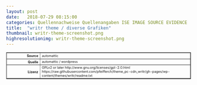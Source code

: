 ```yaml
---
layout: post
date:   2018-07-29 08:15:00
categories: Quellennachweise Quellenangaben ISE IMAGE SOURCE EVIDENCE
title:  "writr theme / diverse Grafiken"
thumbnail: writr-theme-screenshot.png
highresolutionimg: writr-theme-screenshot.png
---
```


<div class="entry-content">

<table style="font-size: xx-small" border="1" cellpadding="2">
<tbody>
<tr>
<th style="text-align: right" width="81"><strong>Source</strong></th>
<td>automattic</td>
</tr>
<tr>
<th style="text-align: right" width="81"><strong>Quelle</strong></th>
<td>automattic / wordpress</td>
</tr>
<tr>
<th style="text-align: right" width="81"><strong>Lizenz</strong></th>
<td>GPLv2 or later http://www.gnu.org/licenses/gpl-2.0.html<br />
https://raw.githubusercontent.com/pfeifferch/theme_pc-cdn_writr/gh-pages/wp-content/themes/writr/readme.txt</td>
</tr>
</tbody>
</table>
<p>&nbsp;</p>

</div><!-- .entry-content -->
